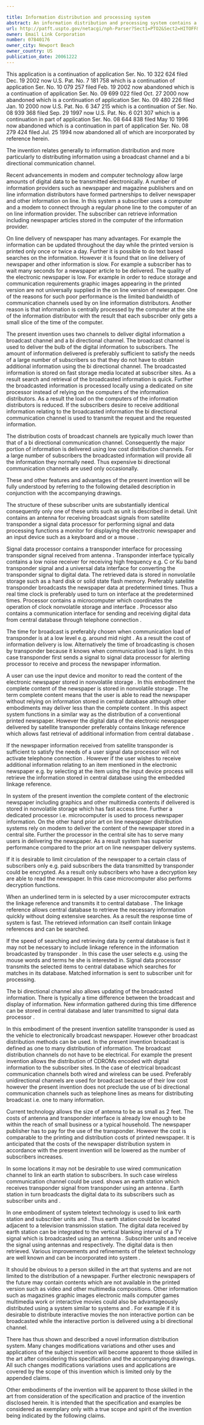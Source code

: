 ```yaml
---

title: Information distribution and processing system
abstract: An information distribution and processing system contains a sender and a plurality of processing units. The sender delivers a set of digital data, without receiving a request signal, to the plurality of processor units. The set of digital data contains a first set of displayable data, a second set of displayable data, at least one non-displayable symbol, and at least one linking reference associated with the second set of displayable data. If desired, a user can select the second set of displayable data. The associated linking reference is sent to a database. The database contains additional information. The associated linking reference is used by the data to search for the additional information, and returns the requested information to the user.
url: http://patft.uspto.gov/netacgi/nph-Parser?Sect1=PTO2&Sect2=HITOFF&p=1&u=%2Fnetahtml%2FPTO%2Fsearch-adv.htm&r=1&f=G&l=50&d=PALL&S1=07840176&OS=07840176&RS=07840176
owner: Email Link Corporation
number: 07840176
owner_city: Newport Beach
owner_country: US
publication_date: 20061222
---
```

This application is a continuation of application Ser. No. 10 322 624 filed Dec. 19 2002 now U.S. Pat. No. 7 181 758 which is a continuation of application Ser. No. 10 079 257 filed Feb. 19 2002 now abandoned which is a continuation of application Ser. No. 09 699 022 filed Oct. 27 2000 now abandoned which is a continuation of application Ser. No. 09 480 226 filed Jan. 10 2000 now U.S. Pat. No. 6 347 215 which is a continuation of Ser. No. 08 939 368 filed Sep. 29 1997 now U.S. Pat. No. 6 021 307 which is a continuation in part of application Ser. No. 08 644 838 filed May 10 1996 now abandoned which is a continuation in part of application Ser. No. 08 279 424 filed Jul. 25 1994 now abandoned all of which are incorporated by reference herein.

The invention relates generally to information distribution and more particularly to distributing information using a broadcast channel and a bi directional communication channel.

Recent advancements in modem and computer technology allow large amounts of digital data to be transmitted electronically. A number of information providers such as newspaper and magazine publishers and on line information distributors have formed partnerships to deliver newspaper and other information on line. In this system a subscriber uses a computer and a modem to connect through a regular phone line to the computer of an on line information provider. The subscriber can retrieve information including newspaper articles stored in the computer of the information provider.

On line delivery of newspaper has many advantages. For example the information can be updated throughout the day while the printed version is printed only once or twice a day. Further it is possible to do text based searches on the information. However it is found that on line delivery of newspaper and other information is slow. For example a subscriber has to wait many seconds for a newspaper article to be delivered. The quality of the electronic newspaper is low. For example in order to reduce storage and communication requirements graphic images appearing in the printed version are not universally supplied in the on line version of newspaper. One of the reasons for such poor performance is the limited bandwidth of communication channels used by on line information distributors. Another reason is that information is centrally processed by the computer at the site of the information distributor with the result that each subscriber only gets a small slice of the time of the computer.

The present invention uses two channels to deliver digital information a broadcast channel and a bi directional channel. The broadcast channel is used to deliver the bulb of the digital information to subscribers. The amount of information delivered is preferably sufficient to satisfy the needs of a large number of subscribers so that they do not have to obtain additional information using the bi directional channel. The broadcasted information is stored on fast storage media located at subscriber sites. As a result search and retrieval of the broadcasted information is quick. Further the broadcasted information is processed locally using a dedicated on site processor instead of relying on the computers of the information distributors. As a result the load on the computers of the information distributors is reduced. If the subscribers desire to receive additional information relating to the broadcasted information the bi directional communication channel is used to transmit the request and the requested information.

The distribution costs of broadcast channels are typically much lower than that of a bi directional communication channel. Consequently the major portion of information is delivered using low cost distribution channels. For a large number of subscribers the broadcasted information will provide all the information they normally need. Thus expensive bi directional communication channels are used only occasionally.

These and other features and advantages of the present invention will be fully understood by referring to the following detailed description in conjunction with the accompanying drawings.

The structure of these subscriber units are substantially identical consequently only one of these units such as unit is described in detail. Unit contains an antenna for receiving broadcast signals from satellite transponder a signal data processor for performing signal and data processing functions a monitor for displaying the electronic newspaper and an input device such as a keyboard and or a mouse .

Signal data processor contains a transponder interface for processing transponder signal received from antenna . Transponder interface typically contains a low noise receiver for receiving high frequency e.g. C or Ku band transponder signal and a universal data interface for converting the transponder signal to digital data. The retrieved data is stored in nonvolatile storage such as a hard disk or solid state flash memory. Preferably satellite transponder broadcasts the newspaper data at predetermined times. Thus a real time clock is preferably used to turn on interface at the predetermined times. Processor contains a microcomputer which coordinates the operation of clock nonvolatile storage and interface . Processor also contains a communication interface for sending and receiving digital data from central database through telephone connection .

The time for broadcast is preferably chosen when communication load of transponder is at a low level e.g. around mid night . As a result the cost of information delivery is low. Alternatively the time of broadcasting is chosen by transponder because it knows when communication load is light. In this case transponder first sends a signal to signal data processor for alerting processor to receive and process the newspaper information.

A user can use the input device and monitor to read the content of the electronic newspaper stored in nonvolatile storage . In this embodiment the complete content of the newspaper is stored in nonvolatile storage . The term complete content means that the user is able to read the newspaper without relying on information stored in central database although other embodiments may deliver less than the complete content . In this aspect system functions in a similar way as the distribution of a conventional printed newspaper. However the digital data of the electronic newspaper delivered by satellite transponder preferably contains linkage reference which allows fast retrieval of additional information from central database .

If the newspaper information received from satellite transponder is sufficient to satisfy the needs of a user signal data processor will not activate telephone connection . However if the user wishes to receive additional information relating to an item mentioned in the electronic newspaper e.g. by selecting at the item using the input device process will retrieve the information stored in central database using the embedded linkage reference.

In system of the present invention the complete content of the electronic newspaper including graphics and other multimedia contents if delivered is stored in nonvolatile storage which has fast access time. Further a dedicated processor i.e. microcomputer is used to process newspaper information. On the other hand prior art on line newspaper distribution systems rely on modem to deliver the content of the newspaper stored in a central site. Further the processor in the central site has to serve many users in delivering the newspaper. As a result system has superior performance compared to the prior art on line newspaper delivery systems.

If it is desirable to limit circulation of the newspaper to a certain class of subscribers only e.g. paid subscribers the data transmitted by transponder could be encrypted. As a result only subscribers who have a decryption key are able to read the newspaper. In this case microcomputer also performs decryption functions.

When an underlined term in is selected by a user microcomputer extracts the linkage reference and transmits it to central database . The linkage reference allows central database to retrieve the necessary information quickly without doing extensive searches. As a result the response time of system is fast. The retrieved information can itself contain linkage references and can be searched.

If the speed of searching and retrieving data by central database is fast it may not be necessary to include linkage reference in the information broadcasted by transponder . In this case the user selects e.g. using the mouse words and terms he she is interested in. Signal data processor transmits the selected items to central database which searches for matches in its database. Matched information is sent to subscriber unit for processing.

The bi directional channel also allows updating of the broadcasted information. There is typically a time difference between the broadcast and display of information. New information gathered during this time difference can be stored in central database and later transmitted to signal data processor .

In this embodiment of the present invention satellite transponder is used as the vehicle to electronically broadcast newspaper. However other broadcast distribution methods can be used. In the present invention broadcast is defined as one to many distribution of information. The broadcast distribution channels do not have to be electrical. For example the present invention allows the distribution of CDROMs encoded with digital information to the subscriber sites. In the case of electrical broadcast communication channels both wired and wireless can be used. Preferably unidirectional channels are used for broadcast because of their low cost however the present invention does not preclude the use of bi directional communication channels such as telephone lines as means for distributing broadcast i.e. one to many information.

Current technology allows the size of antenna to be as small as 2 feet. The costs of antenna and transponder interface is already low enough to be within the reach of small business or a typical household. The newspaper publisher has to pay for the use of the transponder. However the cost is comparable to the printing and distribution costs of printed newspaper. It is anticipated that the costs of the newspaper distribution system in accordance with the present invention will be lowered as the number of subscribers increases.

In some locations it may not be desirable to use wired communication channel to link an earth station to subscribers. In such case wireless communication channel could be used. shows an earth station which receives transponder signal from transponder using an antenna . Earth station in turn broadcasts the digital data to its subscribers such as subscriber units and .

In one embodiment of system teletext technology is used to link earth station and subscriber units and . Thus earth station could be located adjacent to a television transmission station. The digital data received by earth station can be integrated to the vertical blanking interval of a TV signal which is broadcasted using an antenna . Subscriber units and receive the signal using antennas and respectively. The digital data is then retrieved. Various improvements and refinements of the teletext technology are well known and can be incorporated into system .

It should be obvious to a person skilled in the art that systems and are not limited to the distribution of a newspaper. Further electronic newspapers of the future may contain contents which are not available in the printed version such as video and other multimedia compositions. Other information such as magazines graphic images electronic mails computer games multimedia work or interactive movies could also be advantageously distributed using a system similar to systems and . For example if it is desirable to distribute interactive movies the non interactive portion can be broadcasted while the interactive portion is delivered using a bi directional channel.

There has thus shown and described a novel information distribution system. Many changes modifications variations and other uses and applications of the subject invention will become apparent to those skilled in the art after considering this specification and the accompanying drawings. All such changes modifications variations uses and applications are covered by the scope of this invention which is limited only by the appended claims.

Other embodiments of the invention will be apparent to those skilled in the art from consideration of the specification and practice of the invention disclosed herein. It is intended that the specification and examples be considered as exemplary only with a true scope and spirit of the invention being indicated by the following claims.

